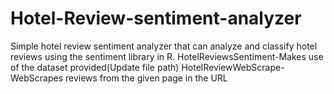 # Hotel-Review-sentiment-analyzer
Simple hotel review sentiment analyzer that can analyze and classify hotel reviews using the sentiment library in R.
HotelReviewsSentiment-Makes use of the dataset provided(Update file path)
HotelReviewWebScrape-WebScrapes reviews from the given page in the URL
